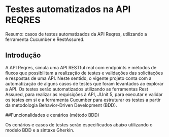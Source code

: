 # Testes automatizados na API REQRES
Resumo: casos de testes automatizados da API Reqres, utilizando a ferramenta Cucumber e RestAssured.

## Introdução

A API Reqres, simula uma API RESTful real com endpoints e métodos de fluxos que possibilitam a realização de testes e validações das solicitações e respostas de uma API. Neste sentido, o vigente projeto conta com a automatização de alguns casos de testes que foram levantados ao explorar a API. Os testes serão automatizados utilizando as ferramentas Rest Assured, para realizar as requisições à API, JUnit 5, para executar e validar os testes em si e a ferramenta Cucumber para estruturar os testes a partir da metodologia Behavior-Driven Development (BDD).

##Funcionalidades e cenários (método BDD)

Os cenários e casos de testes serão especificados abaixo utilizando o modelo BDD e a  sintaxe Gherkin.


